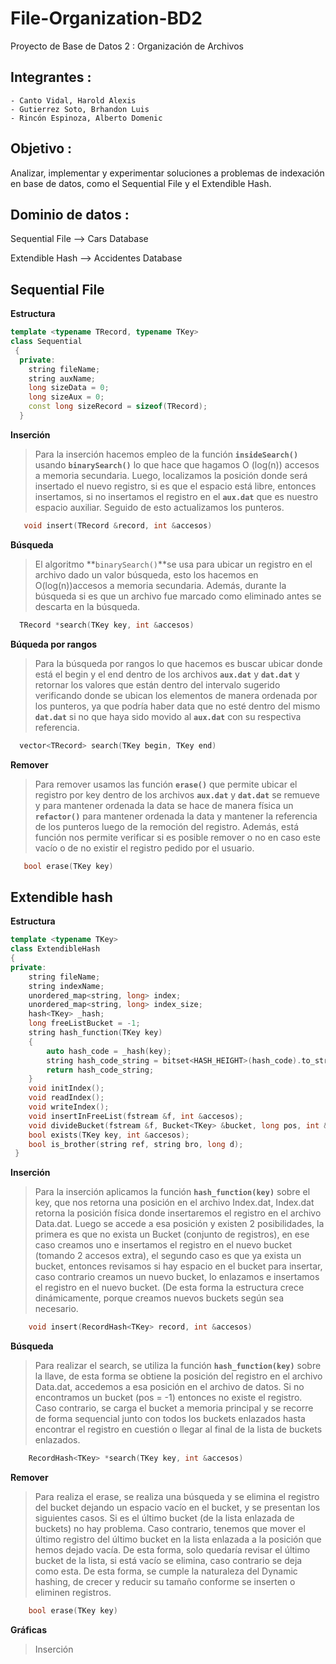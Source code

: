 # File-Organization-BD2
Proyecto de Base de Datos 2 : Organización de Archivos

## Integrantes :
    - Canto Vidal, Harold Alexis
    - Gutierrez Soto, Brhandon Luis
    - Rincón Espinoza, Alberto Domenic
    
## Objetivo : 

Analizar, implementar y experimentar soluciones a problemas de indexación en base de datos, como el Sequential File y el Extendible Hash.

## Dominio de datos :

Sequential File     -->   Cars Database

Extendible Hash     -->   Accidentes Database
  

## Sequential File


**Estructura**
```cpp
template <typename TRecord, typename TKey>
class Sequential
 {
  private:
    string fileName;
    string auxName;
    long sizeData = 0;
    long sizeAux = 0;
    const long sizeRecord = sizeof(TRecord);
  }
```        
**Inserción**
>Para la inserción hacemos empleo de la función  **`insideSearch()`** usando **`binarySearch()`** lo que hace que hagamos O (log(n)) accesos a memoria secundaria. Luego, localizamos la posición donde será insertado el nuevo registro, si es que el espacio está libre, entonces insertamos, si no insertamos el registro en el  **`aux.dat`** que es nuestro espacio auxiliar. Seguido de esto actualizamos los punteros.
 ```cpp
    void insert(TRecord &record, int &accesos)
```
**Búsqueda**
>El algoritmo **`binarySearch()`**se usa para ubicar un registro en el archivo dado un valor búsqueda, esto los hacemos en O(log(n))accesos a memoria secundaria. Además, durante la búsqueda si es que un archivo fue marcado como eliminado antes se descarta en la búsqueda.
 ```cpp
   TRecord *search(TKey key, int &accesos)
```
**Búqueda por rangos**
>Para la búsqueda por rangos lo que hacemos es buscar ubicar donde está el begin y el end dentro de los archivos **`aux.dat`** y **`dat.dat`** y retornar los valores que están dentro del intervalo sugerido verificando donde se ubican los elementos de manera ordenada por los punteros, ya que podría haber data que no esté dentro del mismo **`dat.dat`** si no que haya sido movido al **`aux.dat`** con su respectiva referencia.
 ```cpp
   vector<TRecord> search(TKey begin, TKey end)
```
**Remover**
>Para remover usamos las función **`erase()`** que permite ubicar el registro por key dentro de los archivos **`aux.dat`** y **`dat.dat`** se remueve y para mantener ordenada la data se hace de manera física un **`refactor()`** para mantener ordenada la data y mantener la referencia de los punteros luego de la remoción del registro. Además, está función nos permite verificar si es posible remover o no en caso este vacío o de no existir el registro pedido por el usuario.
```cpp
   bool erase(TKey key)
```
## Extendible hash
**Estructura**
```cpp
template <typename TKey>
class ExtendibleHash
{
private:
    string fileName;
    string indexName;
    unordered_map<string, long> index;
    unordered_map<string, long> index_size;
    hash<TKey> _hash;
    long freeListBucket = -1;
    string hash_function(TKey key)
    {
        auto hash_code = _hash(key);
        string hash_code_string = bitset<HASH_HEIGHT>(hash_code).to_string();
        return hash_code_string;
    }
    void initIndex();
    void readIndex();
    void writeIndex();
    void insertInFreeList(fstream &f, int &accesos);
    void divideBucket(fstream &f, Bucket<TKey> &bucket, long pos, int &accesos);
    bool exists(TKey key, int &accesos);
    bool is_brother(string ref, string bro, long d);
 }
```
**Inserción**
>Para la inserción aplicamos la función **`hash_function(key)`** sobre el key, que nos retorna una posición en el archivo Index.dat, Index.dat retorna la posición física donde insertaremos el registro en el archivo Data.dat. Luego se accede a esa posición y existen 2 posibilidades, la primera es que no exista un Bucket (conjunto de registros), en ese caso creamos uno e insertamos el registro en el nuevo bucket (tomando 2 accesos extra), el segundo caso es que ya exista un bucket, entonces revisamos si hay espacio en el bucket para insertar, caso contrario creamos un nuevo bucket, lo enlazamos e insertamos el registro en el nuevo bucket. (De esta forma la estructura crece dinámicamente, porque creamos nuevos buckets según sea necesario.
```cpp
    void insert(RecordHash<TKey> record, int &accesos)
```
**Búsqueda**
>Para realizar el search, se utiliza la función **`hash_function(key)`** sobre la llave, de esta forma se obtiene la posición del registro en el archivo Data.dat, accedemos a esa posición en el archivo de datos. Si no encontramos un bucket (pos = -1) entonces no existe el registro. Caso contrario, se carga el bucket a memoria principal y se recorre de forma sequencial junto con todos los buckets enlazados hasta encontrar el registro en cuestión o llegar al final de la lista de buckets enlazados.
```cpp
    RecordHash<TKey> *search(TKey key, int &accesos)
```
**Remover**
>Para realiza el erase, se realiza una búsqueda y se elimina el registro del bucket dejando un espacio vacío en el bucket, y se presentan los siguientes casos. Si es el último bucket (de la lista enlazada de buckets) no hay problema. Caso contrario, tenemos que mover el último registro del último bucket en la lista enlazada a la posición que hemos dejado vacía. De esta forma, solo quedaría revisar el último bucket de la lista, si está vacío se elimina, caso contrario se deja como esta. De esta forma, se cumple la naturaleza del Dynamic hashing, de crecer y reducir su tamaño conforme se inserten o eliminen registros.
```cpp
    bool erase(TKey key)
```
**Gráficas**
>Inserción
